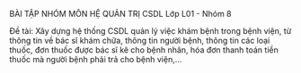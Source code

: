 BÀI TẬP NHÓM MÔN HỆ QUẢN TRỊ CSDL
Lớp L01 - Nhóm 8

Đề tài: Xây dựng hệ thống CSDL quản lý việc khám bệnh trong bệnh viện, từ thông tin về bác sĩ khám chữa, 
thông tin người bệnh, thông tin các loại thuốc, đơn thuốc được bác sĩ kê cho bệnh nhân, hóa đơn thanh toán
tiền thuốc mà người bệnh phải trả cho bệnh viện,...

